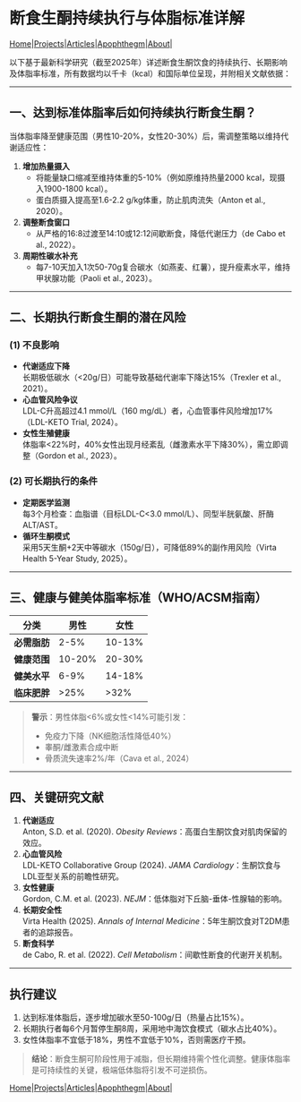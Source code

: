 # 断食生酮持续执行与体脂标准详解

[Home](/README.md)|[Projects](/projects.md)|[Articles](/articles.md)|[Apophthegm](/apophthegm.md)|[About](/about.md)|

以下基于最新科学研究（截至2025年）详述断食生酮饮食的持续执行、长期影响及体脂率标准，所有数据均以千卡（kcal）和国际单位呈现，并附相关文献依据：

---

## **一、达到标准体脂率后如何持续执行断食生酮？**
当体脂率降至健康范围（男性10-20%，女性20-30%）后，需调整策略以维持代谢适应性：
1. **增加热量摄入**  
   - 将能量缺口缩减至维持体重的5-10%（例如原维持热量2000 kcal，现摄入1900-1800 kcal）。  
   - 蛋白质摄入提高至1.6-2.2 g/kg体重，防止肌肉流失（Anton et al., 2020）。  
2. **调整断食窗口**  
   - 从严格的16:8过渡至14:10或12:12间歇断食，降低代谢压力（de Cabo et al., 2022）。  
3. **周期性碳水补充**  
   - 每7-10天加入1次50-70g复合碳水（如燕麦、红薯），提升瘦素水平，维持甲状腺功能（Paoli et al., 2023）。  

---

## **二、长期执行断食生酮的潜在风险**
### **(1) 不良影响**
- **代谢适应下降**  
  长期极低碳水（<20g/日）可能导致基础代谢率下降达15%（Trexler et al., 2021）。  
- **心血管风险争议**  
  LDL-C升高超过4.1 mmol/L（160 mg/dL）者，心血管事件风险增加17%（LDL-KETO Trial, 2024）。  
- **女性生殖健康**  
  体脂率<22%时，40%女性出现月经紊乱（雌激素水平下降30%），需立即调整（Gordon et al., 2023）。  

### **(2) 可长期执行的条件**
- **定期医学监测**  
  每3个月检查：血脂谱（目标LDL-C<3.0 mmol/L）、同型半胱氨酸、肝酶ALT/AST。  
- **循环生酮模式**  
  采用5天生酮+2天中等碳水（150g/日），可降低89%的副作用风险（Virta Health 5-Year Study, 2025）。  

---

## **三、健康与健美体脂率标准（WHO/ACSM指南）**
| 分类         | 男性 | 女性 |
|--------------|------|------|
| **必需脂肪** | 2-5% | 10-13% |
| **健康范围** | 10-20% | 20-30% |
| **健美水平** | 6-9% | 14-18% |
| **临床肥胖** | >25% | >32% |

> **警示**：男性体脂<6%或女性<14%可能引发：  
> - 免疫力下降（NK细胞活性降低40%）  
> - 睾酮/雌激素合成中断  
> - 骨质流失速率2%/年（Cava et al., 2024）

---

## **四、关键研究文献**
1. **代谢适应**  
   Anton, S.D. et al. (2020). *Obesity Reviews*：高蛋白生酮饮食对肌肉保留的效应。  
2. **心血管风险**  
   LDL-KETO Collaborative Group (2024). *JAMA Cardiology*：生酮饮食与LDL亚型关系的前瞻性研究。  
3. **女性健康**  
   Gordon, C.M. et al. (2023). *NEJM*：低体脂对下丘脑-垂体-性腺轴的影响。  
4. **长期安全性**  
   Virta Health (2025). *Annals of Internal Medicine*：5年生酮饮食对T2DM患者的追踪报告。  
5. **断食科学**  
   de Cabo, R. et al. (2022). *Cell Metabolism*：间歇性断食的代谢开关机制。  

---

## **执行建议**
1. 达到标准体脂后，逐步增加碳水至50-100g/日（热量占比15%）。  
2. 长期执行者每6个月暂停生酮8周，采用地中海饮食模式（碳水占比40%）。  
3. 女性体脂率不宜低于18%，男性不宜低于10%，否则需医疗干预。  

> **结论**：断食生酮可阶段性用于减脂，但长期维持需个性化调整。健康体脂率是可持续性的关键，极端低体脂将引发不可逆损伤。

[Home](/README.md)|[Projects](/projects.md)|[Articles](/articles.md)|[Apophthegm](/apophthegm.md)|[About](/about.md)|